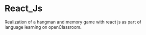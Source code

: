 # React_Js
Realization of a hangman and memory game with react js as part of language learning on openClassroom.
